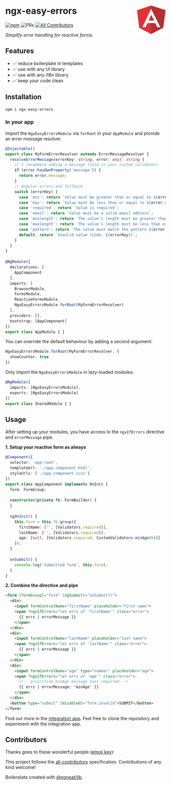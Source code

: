 # ngx-easy-errors  <a href="https://www.github.com/JanMalch/ngx-easy-errors"><img src="https://raw.githubusercontent.com/JanMalch/ngx-easy-errors/master/.github/assets/logo.svg" width="90" height="90" align="right"></a>  

[![npm](https://img.shields.io/npm/v/ngx-easy-errors?style=flat-square)](https://www.npmjs.com/package/ngx-easy-errors)
![PRs](https://img.shields.io/badge/PRs-welcome-brightgreen.svg?style=flat-square)
[![All Contributors](https://img.shields.io/badge/all_contributors-0-orange.svg?style=flat-square)](#contributors)

<i>Simplify error handling for reactive forms.</i>    

## Features

- ✅ reduce boilerplate in templates
- ✅ use with any UI library
- ✅ use with any i18n library 
- ✅ keep your code clean

## Installation

```
npm i ngx-easy-errors
```

### In your app

Import the `NgxEasyErrorsModule` via `forRoot` in your `AppModule` and provide an error message resolver.

```ts
@Injectable()
export class MyFormErrorResolver extends ErrorMessageResolver {
  resolveErrorMessage(errorKey: string, error: any): string {
    // I recommend adding a message field in your custom validators
    if (error.hasOwnProperty('message')) {
      return error.message;
    }
    // Angular errors and fallback
    switch (errorKey) {
      case 'min': return `Value must be greater than or equal to ${error.min}`;
      case 'max': return `Value must be less than or equal to ${error.max}`;
      case 'required': return `Value is required`;
      case 'email': return `Value must be a valid email address`;
      case 'minlength': return `The value's length must be greater than or equal to ${error.requiredLength}`;
      case 'maxlength': return `The value's length must be less than or equal to ${error.requiredLength}`;
      case 'pattern': return `The value must match the pattern ${error.requiredPattern}`;
      default: return `Invalid value (Code: ${errorKey})`;
    }
  }
}

@NgModule({
  declarations: [
    AppComponent
  ],
  imports: [
    BrowserModule,
    FormsModule,
    ReactiveFormsModule,
    NgxEasyErrorsModule.forRoot(MyFormErrorResolver)
  ],
  providers: [],
  bootstrap: [AppComponent]
})
export class AppModule { }
```

You can override the default behaviour by adding a second argument:

```typescript
NgxEasyErrorsModule.forRoot(MyFormErrorResolver, {
  showCounter: true
})
```

Only import the `NgxEasyErrorsModule` in lazy-loaded modules:

```typescript
@NgModule({
  imports: [NgxEasyErrorsModule],
  exports: [NgxEasyErrorsModule]
})
export class SharedModule { }
```

## Usage

After setting up your modules, you have access to the `ngxIfErrors` directive and `errorMessage` pipe.


**1. Setup your reactive form as always**

```ts
@Component({
  selector: 'app-root',
  templateUrl: './app.component.html',
  styleUrls: ['./app.component.scss']
})
export class AppComponent implements OnInit {
  form: FormGroup;

  constructor(private fb: FormBuilder) {
  }

  ngOnInit() {
    this.form = this.fb.group({
      firstName: ['', [Validators.required]],
      lastName: ['', [Validators.required]],
      age: [null, [Validators.required, CustomValidators.minAge(6)]]
    });
  }

  onSubmit() {
    console.log('Submitted form', this.form);
  }
}
```

**2. Combine the directive and pipe**

```html
<form [formGroup]="form" (ngSubmit)="onSubmit()">
  <div>
    <input formControlName="firstName" placeholder="first name">
    <span *ngxIfErrors="let errs of 'firstName'" class="error">
      {{ errs | errorMessage }}
    </span>
  </div>
  <div>
    <input formControlName="lastName" placeholder="last name">
    <span *ngxIfErrors="let errs of 'lastName'" class="error">
      {{ errs | errorMessage }}
    </span>
  </div>
  <div>
    <input formControlName="age" type="number" placeholder="age">
    <span *ngxIfErrors="let errs of 'age'" class="error">
      <!-- prioritize minAge message over required -->
      {{ errs | errorMessage: 'minAge' }}
    </span>
  </div>
  <button type="submit" [disabled]="form.invalid">SUBMIT</button>
</form>
```

Find out more in the [integration app](https://github.com/JanMalch/ngx-easy-errors/blob/master/src/app/app.component.html#L10).
Feel free to clone the repository and experiment with the integration app.

## Contributors

Thanks goes to these wonderful people ([emoji key](https://allcontributors.org/docs/en/emoji-key)):

<!-- ALL-CONTRIBUTORS-LIST:START - Do not remove or modify this section -->
<!-- prettier-ignore-start -->
<!-- markdownlint-disable -->
<!-- markdownlint-enable -->
<!-- prettier-ignore-end -->

<!-- ALL-CONTRIBUTORS-LIST:END -->

This project follows the [all-contributors](https://github.com/all-contributors/all-contributors) specification. Contributions of any kind welcome!

Boilerplate created with [@ngneat/lib](https://github.com/ngneat/lib#readme).
